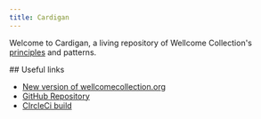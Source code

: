 ```yaml
---
title: Cardigan
---
```


Welcome to Cardigan, a living repository of Wellcome Collection's [principles](/docs/principles.html)
and patterns.

## Useful links

* [New version of wellcomecollection.org](https://next.wellcomecollection.org)
* [GitHub Repository](https://github.com/wellcometrust/wellcomecollection.org)
* [CIrcleCi build](https://circleci.com/gh/wellcometrust/wellcomecollection.org)
